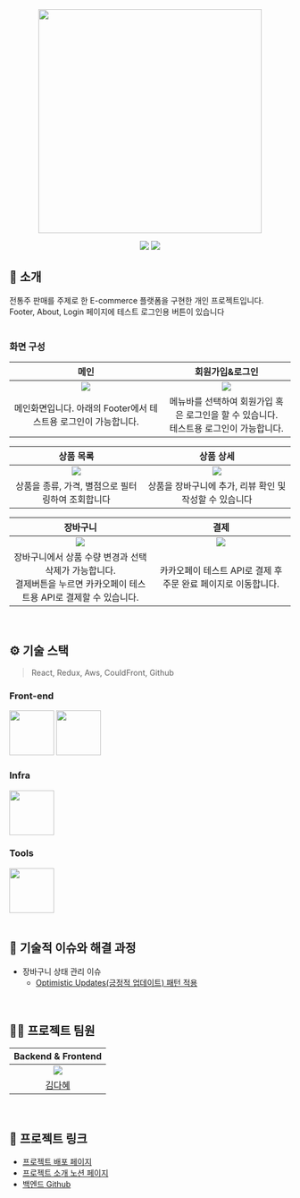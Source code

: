 <div align="center">

<!-- logo -->
<img src="https://user-images.githubusercontent.com/80824750/208554558-490845c9-959a-4823-9003-350ec4d221bf.png" width="400"/>

[<img src="https://img.shields.io/badge/-readme.md-important?style=flat&logo=google-chrome&logoColor=white" />]() [<img src="https://img.shields.io/badge/-project notion-blue?style=flat&logo=google-chrome&logoColor=white" />]() 

</div> 

## 📝 소개
전통주 판매를 주제로 한 E-commerce 플랫폼을 구현한 개인 프로젝트입니다.
<br />
Footer, About, Login 페이지에 테스트 로그인용 버튼이 있습니다
<br />
<br />
### 화면 구성

|메인|회원가입&로그인|
|:---:|:---:|
|<img src="https://i.ibb.co/N9Nr27F/2024-10-21-3-40-51.png" >|<img src="https://i.ibb.co/cYDSQQQ/2024-12-06-4-31-17.png" >|
|메인화면입니다. 아래의 Footer에서 테스트용 로그인이 가능합니다.|메뉴바를 선택하여 회원가입 혹은 로그인을 할 수 있습니다. <br />테스트용 로그인이 가능합니다.|


|상품 목록|상품 상세|
|:---:|:---:|
|<img src="https://i.ibb.co/pn3bqWL/2024-12-06-4-24-11.png" >|<img src="https://i.ibb.co/r6YM4JV/2024-12-06-4-25-06.png" >|
|상품을 종류, 가격, 별점으로 필터링하여 조회합니다|상품을 장바구니에 추가, 리뷰 확인 및 작성할 수 있습니다|


|장바구니|결제|
|:---:|:---:|
|<img src="https://i.ibb.co/sqvtNKM/2024-12-06-4-23-46.png" >|<img src="https://i.ibb.co/C6Ffvk6/2024-12-06-4-25-36.png" >|
|장바구니에서 상품 수량 변경과 선택 삭제가 가능합니다.<br />결제버튼을 누르면 카카오페이 테스트용 API로 결제할 수 있습니다.|카카오페이 테스트 API로 결제 후 주문 완료 페이지로 이동합니다.|



<br />

## ⚙ 기술 스택
> React, Redux, Aws, CouldFront, Github
### Front-end
<div>
<img src="https://github.com/yewon-Noh/readme-template/blob/main/skills/React.png?raw=true" width="80">
<img src="https://github.com/yewon-Noh/readme-template/blob/main/skills/Redux.png?raw=true" width="80">
</div>

### Infra
<div>
<img src="https://github.com/yewon-Noh/readme-template/blob/main/skills/AWSEC2.png?raw=true" width="80">
</div>

### Tools
<div>
<img src="https://github.com/yewon-Noh/readme-template/blob/main/skills/Github.png?raw=true" width="80">
</div>

<br />

## 🤔 기술적 이슈와 해결 과정
- 장바구니 상태 관리 이슈
    - [Optimistic Updates(긍정적 업데이트) 패턴 적용](https://www.notion.so/ashen-glow/Sool-STORE-E-commerce-546d42ae6c224cdbab478c47a6e7e139?pvs=4#129b54d8388680ec8a49e0670481a93a)

<br />

## 💁‍♂️ 프로젝트 팀원

|Backend & Frontend|
|:---:|
|<img src="https://i.ibb.co/t4Dc1L8/Fc3c1cc9303cd4629e830d62fa051127.jpg" >|
|[김다혜](https://github.com/ashenglow)|
<br />

## 🔗 프로젝트 링크
- [프로젝트 배포 페이지](https://soolstore.r-e.kr/)
- [프로젝트 소개 노션 페이지](https://ashen-glow.notion.site/Sool-STORE-E-commerce-546d42ae6c224cdbab478c47a6e7e139?pvs=4)
- [백엔드 Github](https://github.com/ashenglow/shopping-app)
